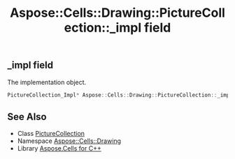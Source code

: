 ﻿---
title: Aspose::Cells::Drawing::PictureCollection::_impl field
linktitle: _impl
second_title: Aspose.Cells for C++ API Reference
description: 'Aspose::Cells::Drawing::PictureCollection::_impl field. The implementation object in C++.'
type: docs
weight: 1100
url: /cpp/aspose.cells.drawing/picturecollection/_impl/
---
## _impl field


The implementation object.

```cpp
PictureCollection_Impl* Aspose::Cells::Drawing::PictureCollection::_impl
```

## See Also

* Class [PictureCollection](../)
* Namespace [Aspose::Cells::Drawing](../../)
* Library [Aspose.Cells for C++](../../../)
